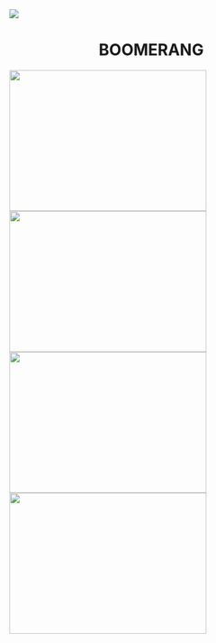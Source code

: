 <img src="https://cdn.discordapp.com/attachments/1238921841859498024/1250968128817467402/image.png?ex=666cde5b&is=666b8cdb&hm=647f19fafb8637345daf71b373e4ebe8c5d173d5214d2d09e4fff4cee117e128&" />
<h1 align="center"> BOOMERANG </h1>

<div classname=" grid center grid-column-4"> 
<img src="https://cdn.discordapp.com/attachments/1238921841859498024/1250971084094701609/image.png?ex=666ce11c&is=666b8f9c&hm=8f7acc823a61c5d7645bdce6c85b631b7806e8d75da30c07eedbacb646f870dd&" height="250" width="350" />
<img src="https://cdn.discordapp.com/attachments/1238921841859498024/1250972555070931104/image.png?ex=666ce27b&is=666b90fb&hm=e68aaf5e64f207d464db8aba203c2a011442c0eba2db65c542259f46cbc4923a&" height="250" width="350" />
<img src="https://cdn.discordapp.com/attachments/1238921841859498024/1250972688403664987/image.png?ex=666ce29a&is=666b911a&hm=a512e1f8eaf0b70508a4053971019fb2a1f44a2ba52424d0a5d64e2af4ff864e&" height="250" width="350" />
<img src="https://cdn.discordapp.com/attachments/1238921841859498024/1250972946994958336/image.png?ex=666ce2d8&is=666b9158&hm=3e1bea9f9f176f7db5ba38aeeb43f50b8f0cf6c7805d32c2a5db57d7bb11a9b0&" height="250" width="350" />

</div>
